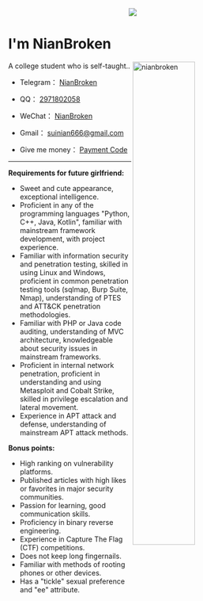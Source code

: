 <div align="center" ><img order-radius="100px" src="https://cdn.jsdelivr.net/gh/NianBroken/NianBroken/WriteCodes.gif"/></div>

# I'm NianBroken

<img align="right" width="50%" src="https://github-readme-stats.vercel.app/api?username=NianBroken&include_all_commits=true&rank_icon=github&hide_title=true&" alt="nianbroken" />

A college student who is self-taught..

- Telegram： [NianBroken](https://t.me/Nianbroken)

- QQ： [2971802058](https://qm.qq.com/cgi-bin/qm/qr?k=qC1PE50EbPizyX_9NHsNxQSWawteFoRD)

- WeChat： [NianBroken](https://cdn.jsdelivr.net/gh/NianBroken/NianBroken/WeChat.png)

- Gmail： [suinian666@gmail.com](mailto:suinian666@gmail.com)

- Give me money： [Payment Code](https://www.nianbroken.top/money_receiving_QR_code)

------

**Requirements for future girlfriend:**

- Sweet and cute appearance, exceptional intelligence.
- Proficient in any of the programming languages "Python, C++, Java, Kotlin", familiar with mainstream framework development, with project experience.
- Familiar with information security and penetration testing, skilled in using Linux and Windows, proficient in common penetration testing tools (sqlmap, Burp Suite, Nmap), understanding of PTES and ATT&CK penetration methodologies.
- Familiar with PHP or Java code auditing, understanding of MVC architecture, knowledgeable about security issues in mainstream frameworks.
- Proficient in internal network penetration, proficient in understanding and using Metasploit and Cobalt Strike, skilled in privilege escalation and lateral movement.
- Experience in APT attack and defense, understanding of mainstream APT attack methods.

**Bonus points:**

- High ranking on vulnerability platforms.
- Published articles with high likes or favorites in major security communities.
- Passion for learning, good communication skills.
- Proficiency in binary reverse engineering.
- Experience in Capture The Flag (CTF) competitions.
- Does not keep long fingernails.
- Familiar with methods of rooting phones or other devices.
- Has a "tickle" sexual preference and "ee" attribute.
